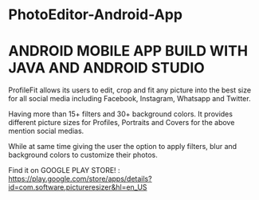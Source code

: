 # PhotoEditor-Android-App

# ANDROID MOBILE APP BUILD WITH JAVA AND ANDROID STUDIO

ProfileFit allows its users to edit, crop and fit any picture into the best size for all social media including Facebook, Instagram, Whatsapp and Twitter.

Having more than 15+ filters and 30+ background colors.
It provides different picture sizes for Profiles, Portraits and Covers for the above mention social medias.

While at same time giving the user the option to apply filters, blur and background colors to customize their photos.

Find it on GOOGLE PLAY STORE! : https://play.google.com/store/apps/details?id=com.software.pictureresizer&hl=en_US

